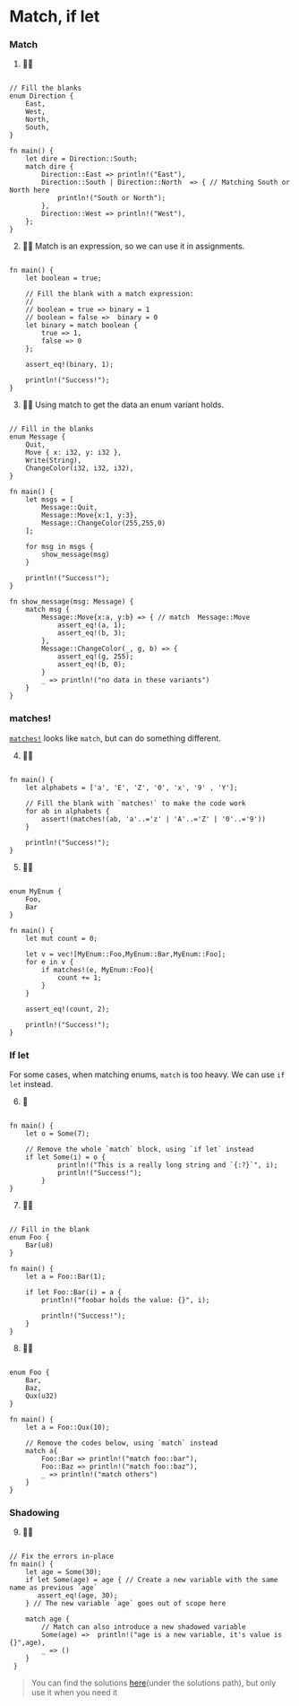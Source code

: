# Match, if let

### Match
1. 🌟🌟
```rust,editable

// Fill the blanks
enum Direction {
    East,
    West,
    North,
    South,
}

fn main() {
    let dire = Direction::South;
    match dire {
        Direction::East => println!("East"),
        Direction::South | Direction::North  => { // Matching South or North here
            println!("South or North");
        },
        Direction::West => println!("West"),
    };
}
```

2. 🌟🌟 Match is an expression, so we can use it in assignments.
```rust,editable

fn main() {
    let boolean = true;

    // Fill the blank with a match expression:
    //
    // boolean = true => binary = 1
    // boolean = false =>  binary = 0
    let binary = match boolean {
        true => 1,
        false => 0
    };

    assert_eq!(binary, 1);

    println!("Success!");
}
```

3. 🌟🌟 Using match to get the data an enum variant holds.
```rust,editable

// Fill in the blanks
enum Message {
    Quit,
    Move { x: i32, y: i32 },
    Write(String),
    ChangeColor(i32, i32, i32),
}

fn main() {
    let msgs = [
        Message::Quit,
        Message::Move{x:1, y:3},
        Message::ChangeColor(255,255,0)
    ];

    for msg in msgs {
        show_message(msg)
    }

    println!("Success!");
} 

fn show_message(msg: Message) {
    match msg {
        Message::Move{x:a, y:b} => { // match  Message::Move
            assert_eq!(a, 1);
            assert_eq!(b, 3);
        },
        Message::ChangeColor(_, g, b) => {
            assert_eq!(g, 255);
            assert_eq!(b, 0);
        }
        _ => println!("no data in these variants")
    }
}
```

### matches!
[`matches!`](https://doc.rust-lang.org/stable/core/macro.matches.html) looks like `match`, but can do something different.

4. 🌟🌟
```rust,editable

fn main() {
    let alphabets = ['a', 'E', 'Z', '0', 'x', '9' , 'Y'];

    // Fill the blank with `matches!` to make the code work
    for ab in alphabets {
        assert!(matches!(ab, 'a'..='z' | 'A'..='Z' | '0'..='9'))
    }

    println!("Success!");
} 
```

5. 🌟🌟
```rust,editable

enum MyEnum {
    Foo,
    Bar
}

fn main() {
    let mut count = 0;

    let v = vec![MyEnum::Foo,MyEnum::Bar,MyEnum::Foo];
    for e in v {
        if matches!(e, MyEnum::Foo){
            count += 1;
        }
    }

    assert_eq!(count, 2);

    println!("Success!");
}
```

### If let
For some cases, when matching enums, `match` is too heavy. We can use `if let` instead.

6. 🌟 
```rust,editable

fn main() {
    let o = Some(7);

    // Remove the whole `match` block, using `if let` instead 
    if let Some(i) = o {
            println!("This is a really long string and `{:?}`", i);
            println!("Success!");
        }
}
```

7. 🌟🌟
```rust,editable

// Fill in the blank
enum Foo {
    Bar(u8)
}

fn main() {
    let a = Foo::Bar(1);

    if let Foo::Bar(i) = a {
        println!("foobar holds the value: {}", i);

        println!("Success!");
    }
}
```

8. 🌟🌟
```rust,editable

enum Foo {
    Bar,
    Baz,
    Qux(u32)
}

fn main() {
    let a = Foo::Qux(10);

    // Remove the codes below, using `match` instead 
    match a{
        Foo::Bar => println!("match foo::bar"),
        Foo::Baz => println!("match foo::baz"),
        _ => println!("match others")
    }
}
```

### Shadowing
9. 🌟🌟
```rust,editable

// Fix the errors in-place
fn main() {
    let age = Some(30);
    if let Some(age) = age { // Create a new variable with the same name as previous `age`
       assert_eq!(age, 30);
    } // The new variable `age` goes out of scope here
    
    match age {
        // Match can also introduce a new shadowed variable
        Some(age) =>  println!("age is a new variable, it's value is {}",age),
        _ => ()
    }
 }
 ```


> You can find the solutions [here](https://github.com/sunface/rust-by-practice)(under the solutions path), but only use it when you need it